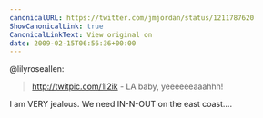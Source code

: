 ```yaml
---
canonicalURL: https://twitter.com/jmjordan/status/1211787620
ShowCanonicalLink: true
CanonicalLinkText: View original on
date: 2009-02-15T06:56:36+00:00
---
```

@lilyroseallen:

> http://twitpic.com/1i2ik - LA baby, yeeeeeeaaahhh!

I am VERY jealous. We need IN-N-OUT on the east coast....